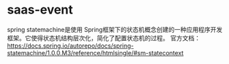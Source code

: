 # saas-event
spring statemachine是使用 Spring框架下的状态机概念创建的一种应用程序开发框架。它使得状态机结构层次化，简化了配置状态机的过程。  官方文档：https://docs.spring.io/autorepo/docs/spring-statemachine/1.0.0.M3/reference/htmlsingle/#sm-statecontext 
